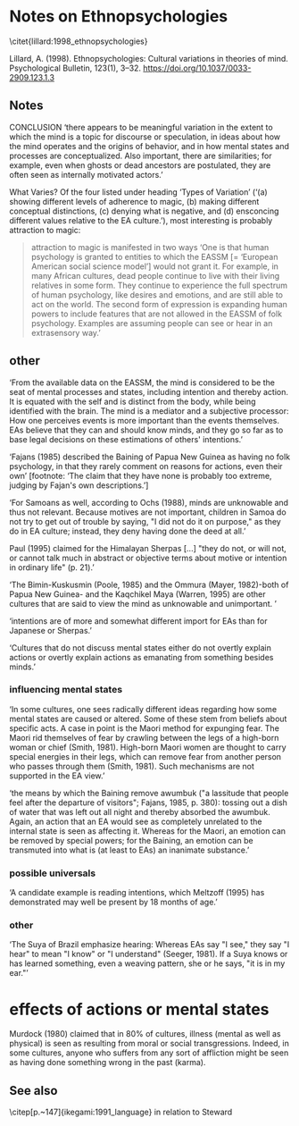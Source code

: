 # Notes on Ethnopsychologies

\citet{lillard:1998_ethnopsychologies}

Lillard, A. (1998). Ethnopsychologies: Cultural variations in theories of mind. Psychological Bulletin, 123(1), 3–32. https://doi.org/10.1037/0033-2909.123.1.3


## Notes

CONCLUSION ‘there appears to be meaningful variation in the extent to which the mind is a topic for discourse or speculation, in ideas about how the mind operates and the origins of behavior, and in how mental states and processes are conceptualized. Also important, there are similarities; for example, even when ghosts or dead ancestors are postulated, they are often seen as internally motivated actors.’

What Varies? Of the four listed under heading ‘Types of Variation’ (‘(a) showing different levels of adherence to magic, (b) making different conceptual distinctions, (c) denying what is negative, and (d) ensconcing different values relative to the EA culture.’), most interesting is probably attraction to magic:

> attraction to magic is manifested in two ways ‘One is that human psychology is granted to entities to which the EASSM [= ‘European American social science model’] would not grant it. For example, in many African cultures, dead people continue to live with their living relatives in some form. They continue to experience the full spectrum of human psychology, like desires and emotions, and are still able to act on the world. The second form of expression is expanding human powers to include features that are not allowed in the EASSM of folk psychology. Examples are assuming people can see or hear in an extrasensory way.’


## other 

‘From the available data on the EASSM, the mind is considered to be the seat of mental processes and states, including intention and thereby action. It is equated with the self and is distinct from the body, while being identified with the brain. The mind is a mediator and a subjective processor: How one perceives events is more important than the events themselves. EAs believe that they can and should know minds, and they go so far as to base legal decisions on these estimations of others' intentions.’

‘Fajans (1985) described the Baining of Papua New Guinea as having no folk psychology, in that they rarely comment on reasons for actions, even their own’ [footnote: ‘The claim that they have none is probably too extreme, judging by Fajan's own descriptions.’]

‘For Samoans as well, according to Ochs (1988), minds are unknowable and thus not relevant. Because motives are not important, children in Samoa do not try to get out of trouble by saying, "I did not do it on purpose," as they do in EA culture; instead, they deny having done the deed at all.’

Paul (1995) claimed for the Himalayan Sherpas [...] "they do not, or will not, or cannot talk much in abstract or objective terms about motive or intention in ordinary life" (p. 21).’ 

‘The Bimin-Kuskusmin (Poole, 1985) and the Ommura (Mayer, 1982)-both of Papua New Guinea- and the Kaqchikel Maya (Warren, 1995) are other cultures that are said to view the mind as unknowable and unimportant. ’

‘intentions are of more and somewhat different import for EAs than for Japanese or Sherpas.’

‘Cultures that do not discuss mental states either do not overtly explain actions or overtly explain actions as emanating from something besides minds.’

### influencing mental states

‘In some cultures, one sees radically different ideas regarding how some mental states are caused or altered. Some of these stem from beliefs about specific acts. A case in point is the Maori method for expunging fear. The Maori rid themselves of fear by crawling between the legs of a high-born woman or chief (Smith, 1981). High-born Maori women are thought to carry special energies in their legs, which can remove fear from another person who passes through them (Smith, 1981). Such mechanisms are not supported in the EA view.’ 

‘the means by which the Baining remove awumbuk ("a lassitude that people feel after the departure of visitors"; Fajans, 1985, p. 380): tossing out a dish of water that was left out all night and thereby absorbed the awumbuk. Again, an action that an EA would see as completely unrelated to the internal state is seen as affecting it. Whereas for the Maori, an emotion can be removed by special powers; for the Baining, an emotion can be transmuted into what is (at least to EAs) an inanimate substance.’

### possible universals

‘A candidate example is reading intentions, which Meltzoff (1995) has demonstrated may well be present by 18 months of age.’

### other

‘The Suya of Brazil emphasize hearing: Whereas EAs say "I see," they say "I hear" to mean "I know" or "I understand" (Seeger, 1981). If a Suya knows or has learned something, even a weaving pattern, she or he says, "it is in my ear."’

# effects of actions or mental states

Murdock (1980) claimed that in 80% of cultures, illness (mental as well as physical) is seen as resulting from moral or social transgressions. Indeed, in some cultures, anyone who suffers from any sort of affliction might be seen as having done something wrong in the past (karma).

## See also

\citep[p.~147]{ikegami:1991_language} in relation to Steward

